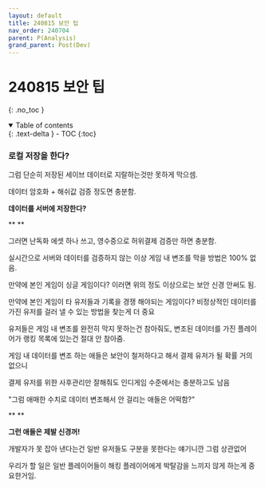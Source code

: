 ```yaml
---
layout: default
title: 240815 보안 팁
nav_order: 240704
parent: P(Analysis)
grand_parent: Post(Dev)
---
```


# 240815 보안 팁

{: .no_toc }

<details open markdown="block">
  <summary>
    Table of contents
  </summary>
  {: .text-delta }
- TOC
{:toc}
</details>

<!------------------------------------ STEP ------------------------------------>

###  **로컬 저장을 한다?**



그럼 단순히 저장된 세이브 데이터로 지랄하는것만 못하게 막으셈.

데이터 암호화 + 해쉬값 검증 정도면 충분함.



**데이터를 서버에 저장한다?**

**
**

그러면 난독화 에셋 하나 쓰고, 영수증으로 허위결제 검증만 하면 충분함.







실시간으로 서버와 데이터를 검증하지 않는 이상 게임 내 변조를 막을 방법은 100% 없음.

만약에 본인 게임이 싱글 게임이다? 이러면 위의 정도 이상으로는 보안 신경 안써도 됨.



만약에 본인 게임이 타 유저들과 기록을 경쟁 해야되는 게임이다? 비정상적인 데이터를 가진 유저를 걸러 낼 수 있는 방법을 찾는게 더 중요

유저들은 게임 내 변조를 완전히 막지 못하는건 참아줘도, 변조된 데이터를 가진 플레이어가 랭킹 목록에 있는건 절대 안 참아줌.



게임 내 데이터를 변조 하는 애들은 보안이 철저하다고 해서 결제 유저가 될 확률 거의 없으니

결제 유저를 위한 사후관리만 잘해줘도 인디게임 수준에서는 충분하고도 남음









"그럼 애매한 수치로 데이터 변조해서 안 걸리는 애들은 어떡함?"

**
**

**그런 애들은 제발 신경꺼!**



개발자가 못 잡아 낸다는건 일반 유저들도 구분을 못한다는 얘기니깐 그럼 상관없어

우리가 할 일은 일반 플레이어들이 해킹 플레이어에게 박탈감을 느끼지 않게 하는게 중요한거임.
